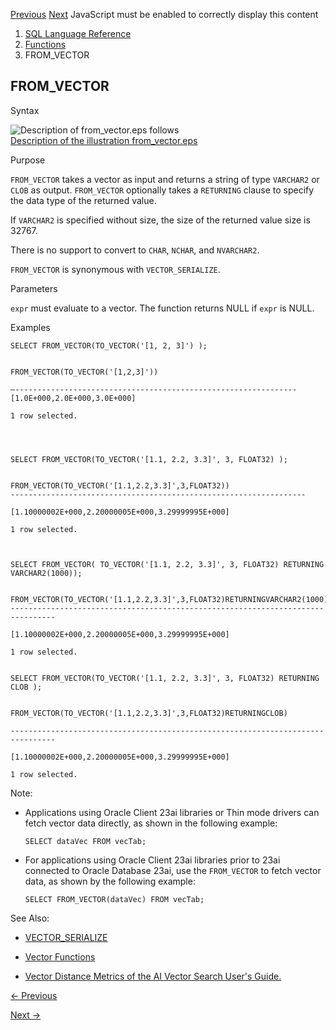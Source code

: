 [Previous](FROM_TZ.md) [Next](GREATEST.md) JavaScript must be enabled to
correctly display this content

  1. [SQL Language Reference ](index.md)
  2. [Functions](Functions.md)
  3. FROM_VECTOR

## FROM_VECTOR

Syntax

  

![Description of from_vector.eps
follows](https://docs.oracle.com/en/database/oracle/oracle-database/23/sqlrf/img/from_vector.gif)  
[Description of the illustration from_vector.eps](img_text/from_vector.md)

  

Purpose

`FROM_VECTOR` takes a vector as input and returns a string of type `VARCHAR2`
or `CLOB` as output. `FROM_VECTOR` optionally takes a `RETURNING` clause to
specify the data type of the returned value.

If `VARCHAR2` is specified without size, the size of the returned value size
is 32767.

There is no support to convert to `CHAR`, `NCHAR`, and `NVARCHAR2`.

`FROM_VECTOR` is synonymous with `VECTOR_SERIALIZE`.

Parameters

`expr` must evaluate to a vector. The function returns NULL if `expr` is NULL.

Examples

    
    
    SELECT FROM_VECTOR(TO_VECTOR('[1, 2, 3]') );
    
    
    FROM_VECTOR(TO_VECTOR('[1,2,3]'))
    
    –---------------------------------------------------------------
    [1.0E+000,2.0E+000,3.0E+000] 
    
    1 row selected.
    
    
    
    
    SELECT FROM_VECTOR(TO_VECTOR('[1.1, 2.2, 3.3]', 3, FLOAT32) );
    
    
    FROM_VECTOR(TO_VECTOR('[1.1,2.2,3.3]',3,FLOAT32))
    ------------------------------------------------------------------
    
    [1.10000002E+000,2.20000005E+000,3.29999995E+000] 
    
    1 row selected.
    
    
    
    SELECT FROM_VECTOR( TO_VECTOR('[1.1, 2.2, 3.3]', 3, FLOAT32) RETURNING VARCHAR2(1000));
    
    
    FROM_VECTOR(TO_VECTOR('[1.1,2.2,3.3]',3,FLOAT32)RETURNINGVARCHAR2(1000))
    --------------------------------------------------------------------------------
    
    [1.10000002E+000,2.20000005E+000,3.29999995E+000] 
    
    1 row selected.
    
    
    SELECT FROM_VECTOR(TO_VECTOR('[1.1, 2.2, 3.3]', 3, FLOAT32) RETURNING CLOB );
    
    
    FROM_VECTOR(TO_VECTOR('[1.1,2.2,3.3]',3,FLOAT32)RETURNINGCLOB)
    
    --------------------------------------------------------------------------------
    
    [1.10000002E+000,2.20000005E+000,3.29999995E+000] 
    
    1 row selected.
    

Note:

  * Applications using Oracle Client 23ai libraries or Thin mode drivers can fetch vector data directly, as shown in the following example:
    
        SELECT dataVec FROM vecTab;

  * For applications using Oracle Client 23ai libraries prior to 23ai connected to Oracle Database 23ai, use the `FROM_VECTOR` to fetch vector data, as shown by the following example: 
    
        SELECT FROM_VECTOR(dataVec) FROM vecTab;

See Also:

  * [VECTOR_SERIALIZE](vector_serialize.md#GUID-9E3FFB34-F924-4C02-B35D-30B9FA1DA1A3)

  * [Vector Functions](Single-Row-Functions.md#GUID-C0C477F1-8210-4CA9-A5FA-0A340C409892)

  * [Vector Distance Metrics of the AI Vector Search User's Guide.](/pls/topic/lookup?ctx=en/database/oracle/oracle-database/23/sqlrf&id=VECSE-GUID-DBC136C1-7C63-4B7F-902B-2289FF375560)


[← Previous](FROM_TZ.md)

[Next →](GREATEST.md)
